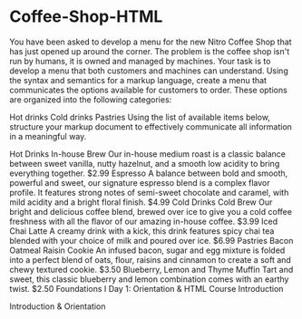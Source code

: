 # Coffee-Shop-HTML

You have been asked to develop a menu for the new Nitro Coffee Shop that has just opened up around the corner. The problem is the coffee shop isn't run by humans, it is owned and managed by machines. Your task is to develop a menu that both customers and machines can understand. Using the syntax and semantics for a markup language, create a menu that communicates the options available for customers to order. These options are organized into the following categories:

Hot drinks
Cold drinks
Pastries
Using the list of available items below, structure your markup document to effectively communicate all information in a meaningful way.

Hot Drinks
In-house Brew
Our in-house medium roast is a classic balance between sweet vanilla, nutty hazelnut, and a smooth low acidity to bring everything together.
$2.99
Espresso
A balance between bold and smooth, powerful and sweet, our signature espresso blend is a complex flavor profile. It features strong notes of semi-sweet chocolate and caramel, with mild acidity and a bright floral finish.
$4.99
Cold Drinks
Cold Brew
Our bright and delicious coffee blend, brewed over ice to give you a cold coffee freshness with all the flavor of our amazing in-house coffee.
$3.99
Iced Chai Latte
A creamy drink with a kick, this drink features spicy chai tea blended with your choice of milk and poured over ice.
$6.99
Pastries
Bacon Oatmeal Raisin Cookie
An infused bacon, sugar and egg mixture is folded into a perfect blend of oats, flour, raisins and cinnamon to create a soft and chewy textured cookie.
$3.50
Blueberry, Lemon and Thyme Muffin
Tart and sweet, this classic blueberry and lemon combination comes with an earthy twist.
$2.50
Foundations I
Day 1: Orientation & HTML
Course Introduction

Introduction & Orientation

